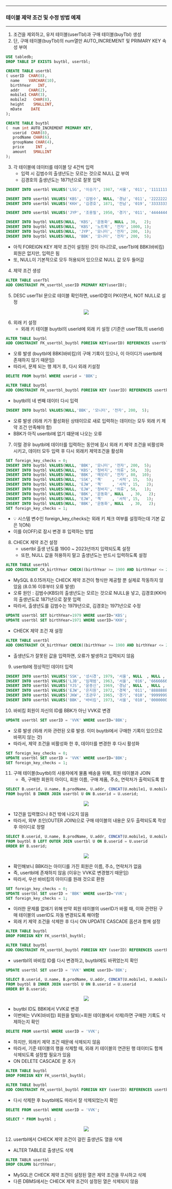 -----
### 테이블 제약 조건 및 수정 방법 예제
-----
1. 조건을 제외하고, 유저 테이블(userTbl)과 구매 테이블(buyTbl) 생성
2. 단, 구매 테이블(buyTbl)의 num열만 AUTO_INCREMENT 및 PRIMARY KEY 속성 부여
```sql
USE tabledb;
DROP TABLE IF EXISTS buytbl, usertbl;

CREATE TABLE usertbl 
( userID  CHAR(8), 
  name    VARCHAR(10),
  birthYear   INT,  
  addr    CHAR(2), 
  mobile1 CHAR(3), 
  mobile2   CHAR(8), 
  height    SMALLINT, 
  mDate    DATE 
);

CREATE TABLE buytbl 
(  num int AUTO_INCREMENT PRIMARY KEY,
   userid  CHAR(8),
   prodName CHAR(6),
   groupName CHAR(4),
   price     INT ,
   amount   SMALLINT
);
```

3. 각 테이블에 데이터를 테이블 당 4건씩 입력
   - 입력 시 김범수의 출생년도는 모르는 것으로 NULL 값 부여
   - 김경호의 출생년도는 1871년으로 잘못 입력
```sql
INSERT INTO usertbl VALUES('LSG', '이승기', 1987, '서울', '011', '1111111', 182, '2008-8-8');

INSERT INTO usertbl VALUES('KBS', '김범수', NULL, '경남', '011', '2222222', 173, '2012-4-4');
INSERT INTO usertbl VALUES('KKH', '김경호', 1871, '전남', '019', '3333333', 177, '2007-7-7');

INSERT INTO usertbl VALUES('JYP', '조용필', 1950, '경기', '011', '4444444', 166, '2009-4-4');

INSERT INTO buytbl VALUES(NULL, 'KBS', '운동화', NULL , 30,   2);
INSERT INTO buytbl VALUES(NULL, 'KBS', '노트북', '전자', 1000, 1);
INSERT INTO buytbl VALUES(NULL, 'JYP', '모니터', '전자', 200,  1);
INSERT INTO buytbl VALUES(NULL, 'BBK', '모니터', '전자', 200,  5);
```
   - 아직 FOREIGN KEY 제약 조건이 설정된 것이 아니므로, userTbl에 BBK(바비킴) 회원은 없지만, 입력은 됨
   - 또, NULL이 기본적으로 모두 허용되어 있으므로 NULL 값 모두 들어감

4. 제약 조건 생성
```sql
ALTER TABLE userTbl
ADD CONSTRAINT PK_usertbl_userID PRIMARY KEY(userID);
```

5. DESC userTbl 문으로 테이블 확인하면, userID열이 PK이면서, NOT NULL로 설정
<div align="center">
<img src="https://github.com/user-attachments/assets/cf000218-b7bb-4d8a-a217-eb0f7c8d879e">
</div>

6. 외래 키 설정
   - 외래 키 테이블 buytbl의 userId에 외래 키 설정 (기준은 userTBL의 userId)
```sql
ALTER TABLE buytbl
ADD CONSTRAINT FK_usertbl_buytbl FOREIGN KEY(userID) REFERENCES usertbl(userID);
```
   - 오류 발생 (buytbl에 BBK(바비킴)의 구매 기록이 있으나, 이 아이디가 usertbl에 존재하지 않기 때문임)
   - 따라서, 문제 되는 행 제거 후, 다시 외래 키설정
```sql
DELETE FROM buytbl WHERE userid = 'BBK';

ALTER TABLE buytbl
ADD CONSTRAINT FK_usertbl_buytbl FOREIGN KEY (userID) REFERENCES usertbl (userID);
```

   - buytbl의 네 번째 데이터 다시 입력
```sql
INSERT INTO buytbl VALUES(NULL,'BBK', '모니터', '전자', 200,  5);
```
   - 오류 발생 (외래 키가 활성화된 상태이므로 새로 입력하는 데이터는 모두 외래 키 제약 조건 만족해야 함)
   - BBK가 아직 usertbl에 없기 떄문에 나오는 오류

7. 이럴 경우 buytbl에 데이터를 입력하는 동안에 잠시 외래 키 제약 조건을 비활성화시키고, 데이터 모두 입력 후 다시 외래키 제약조건을 활성화
```sql
SET foreign_key_checks = 0;
INSERT INTO buytbl VALUES(NULL, 'BBK', '모니터', '전자', 200,  5);
INSERT INTO buytbl VALUES(NULL, 'KBS', '청바지', '의류', 50,   3);
INSERT INTO buytbl VALUES(NULL, 'BBK', '메모리', '전자', 80,  10);
INSERT INTO buytbl VALUES(NULL, 'SSK', '책'    , '서적', 15,   5);
INSERT INTO buytbl VALUES(NULL, 'EJW', '책'    , '서적', 15,   2);
INSERT INTO buytbl VALUES(NULL, 'EJW', '청바지', '의류', 50,   1);
INSERT INTO buytbl VALUES(NULL, 'BBK', '운동화', NULL   , 30,   2);
INSERT INTO buytbl VALUES(NULL, 'EJW', '책'    , '서적', 15,   1);
INSERT INTO buytbl VALUES(NULL, 'BBK', '운동화', NULL   , 30,   2);
SET foreign_key_checks = 1;
```
  - 💡 시스템 변수인 foreign_key_checks는 외래 키 체크 여부를 설정하는데 기본 값은 1(ON)
  - 이를 0(OFF)로 잠시 변경 후 입력하는 방법

8. CHECK 제약 조건 설정
   - usertbl 출생 년도를 1900 ~ 2023년까지 입력되도록 설정
   - 또한, NULL 값을 허용하지 말고 출생년도는 반드시 입력하도록 설정
```sql
ALTER TABLE usertbl
ADD CONSTRAINT CK_birthYear CHECK((birthYear >= 1900 AND birthYear <= 2023) AND (birthYear IS NOT NULL));
```
   - MySQL 8.0.15까지는 CHECK 제약 조건이 형식만 제공할 뿐 실제로 작동하지 않았음 (8.0.16 이후부터 오류 발생)
   - 오류 원인 : 김범수(KBS)의 출생년도는 모르는 것으로 NULL을 넣고, 김경호(KKH)의 출생년도로 1871년으로 잘못 입력
   - 따라서, 출생년도를 김범수는 1979년으로, 김경호는 1971년으로 수정
```sql
UPDATE usertbl SET birthYear=1979 WHERE userID='KBS';
UPDATE usertbl SET birthYear=1971 WHERE userID='KKH';
```
   - CHECK 제약 조건 재 설정
```sql
ALTER TABLE usertbl
ADD CONSTRAINT CK_birthYear CHECK((birthYear >= 1900 AND birthYear <= 2023) AND (birthYear IS NOT NULL));
```

   - 출생년도가 잘못된 값을 입력하면, 오류가 발생하고 입력되지 않음

9. usertbl에 정상적인 데이터 입력
```sql
INSERT INTO usertbl VALUES('SSK', '성시경', 1979, '서울', NULL  , NULL , 186, '2013-12-12');
INSERT INTO usertbl VALUES('LJB', '임재범', 1963, '서울', '016', '6666666', 182, '2009-9-9');
INSERT INTO usertbl VALUES('YJS', '윤종신', 1969, '경남', NULL  , NULL , 170, '2005-5-5');
INSERT INTO usertbl VALUES('EJW', '은지원', 1972, '경북', '011', '8888888', 174, '2014-3-3');
INSERT INTO usertbl VALUES('JKW', '조관우', 1965, '경기', '018', '9999999', 172, '2010-10-10');
INSERT INTO usertbl VALUES('BBK', '바비킴', 1973, '서울', '010', '0000000', 176, '2013-5-5');
```

10. 바비킴 회원이 자신의 ID를 BBK가 아닌 VVK로 변경
```SQL
UPDATE usertbl SET userID = 'VVK' WHERE userID='BBK';
```
  - 오류 발생 (외래 키와 관련된 오류 발생. 이미 buytbl에서 구매한 기록이 있으므로 바뀌지 않는 것)
  - 따라서, 제약 조건을 비활성화 한 후, 데이터를 변경한 후 다시 활성화
```sql
SET foreign_key_checks = 0;
UPDATE usertbl SET userID = 'VVK' WHERE userID='BBK';
SET foreign_key_checks = 1;
```

11. 구매 테이블(buytbl)의 사용자에게 물품 배송을 위해, 회원 테이블과 JOIN
    - 즉, 구매한 회원의 아이디, 회원 이름, 구매 제품, 주소, 연락처가 출력되도록 함
```sql
SELECT B.userid, U.name, B.prodName, U.addr, CONCAT(U.mobile1, U.mobile2) AS '연락처'
FROM buytbl B INNER JOIN usertbl U ON B.userid = U.userid;
```
<div align="center">
<img src="https://github.com/user-attachments/assets/21a738bc-56ea-4462-8dbb-dd410b21da02">
</div>

   - 12건을 입력했으나 8건 밖에 나오지 않음
   - 따라서, 외부 조인(OUTER JOIN)으로 구매 테이블의 내용은 모두 출력되도록 작성 후 아이디로 정렬
```sql
SELECT B.userid, U.name, B.prodName, U.addr, CONCAT(U.mobile1, U.mobile2) AS '연락처'
FROM buytbl B LEFT OUTER JOIN usertbl U ON B.userid = U.userid
ORDER BY B.userid;
```
<div align="center">
<img src="https://github.com/user-attachments/assets/b1b05202-32a4-4c1d-a461-14624a0da36a">
</div>

   - 확인해보니 BBK라는 아이디를 가진 회원은 이름, 주소, 연락처가 없음
   - 즉, usertbl에 존재하지 않음 (이유는 VVK로 변경했기 때문임)
   - 따라서, 우선 바비킴의 아이디를 원래 것으로 환원
```sql
SET foreign_key_checks = 0;
UPDATE usertbl SET userID = 'BBK' WHERE userID='VVK';
SET foreign_key_checks = 1;
```

   - 이러한 문제를 없애기 위해 만약 회원 테이블의 userID가 바뀔 때, 이와 관련된 구매 테이블의 userID도 자동 변경되도록 해야함
   - 외래 키 제약 조건을 삭제한 후 다시 ON UPDATE CASCADE 옵션과 함께 설정
```sql
ALTER TABLE buytbl
DROP FOREIGN KEY FK_usertbl_buytbl;

ALTER TABLE buytbl 
ADD CONSTRAINT FK_usertbl_buytbl FOREIGN KEY (userID) REFERENCES usertbl (userID) ON UPDATE CASCADE;
```
   - usertbl의 바비킴 ID를 다시 변경하고, buytbl에도 바뀌었는지 확인
```sql
UPDATE usertbl SET userID = 'VVK' WHERE userID='BBK';
```
```sql
SELECT B.userid, U.name, B.prodName, U.addr, CONCAT(U.mobile1, U.mobile2) AS '연락처'
FROM buytbl B INNER JOIN usertbl U ON B.userid = U.userid
ORDER BY B.userid;
```
<div align="center">
<img src="https://github.com/user-attachments/assets/13cfe8b7-df15-476c-9865-2b9614fa0294">
</div>

  - buytbl ID도 BBK에서 VVK로 변경
  - 이번에는 VVK(바비킴) 회원을 탈퇴(=회원 테이블에서 삭제)하면 구매한 기록도 삭제하는지 확인
```sql
DELETE FROM usertbl WHERE userID = 'VVK';
```

  - 하지만, 외래키 제약 조건 때문에 삭제되지 않음
  - 따라서, 기준 테이블의 행을 삭제할 때, 외래 키 테이블의 연관된 행 데이터도 함께 삭제되도록 설정할 필요가 있음
  - ON DELETE CASCADE 문 추가
```sql
ALTER TABLE buytbl
DROP FOREIGN KEY FK_usertbl_buytbl;

ALTER TABLE buytbl 
ADD CONSTRAINT FK_usertbl_buytbl FOREIGN KEY (userID) REFERENCES usertbl (userID) ON UPDATE CASCADE ON DELETE CASCADE;
```
   - 다시 삭제한 후 buytbl에도 따라서 잘 삭제되었는지 확인
```sql
DELETE FROM usertbl WHERE userID = 'VVK';
```
```sql
SELECT * FROM buytbl ;
```
<div align="center">
<img src="https://github.com/user-attachments/assets/f775410f-23ce-4428-bf7e-6cef36cdcb3c">
</div>

12. usertbl에서 CHECK 제약 조건이 걸린 출생년도 열을 삭제
  - ALTER TABLE로 출생년도 삭제
```sql
ALTER TABLR usertbl
DROP COLUMN birthYear;
```
  - MySQL은 CHECK 제약 조건이 설정된 열은 제약 조건을 무시하고 삭제
  - 다른 DBMS에서는 CHECK 제약 조건이 설정된 열은 삭제되지 않음
